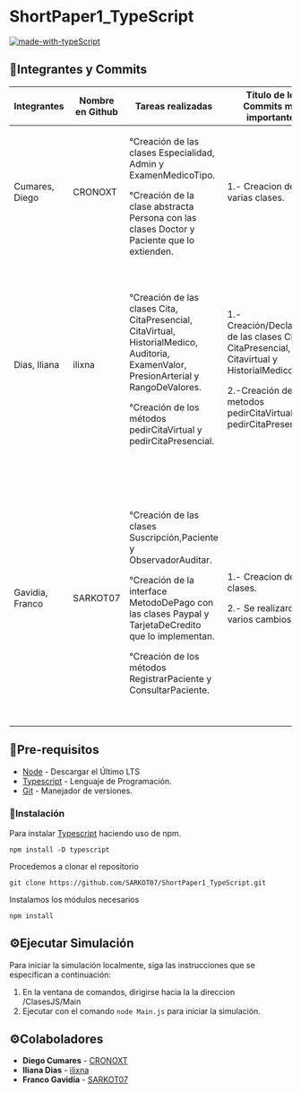 # ShortPaper1_TypeScript

[![made-with-typeScript](https://img.shields.io/badge/Made%20with-TypeScript-1f425f.svg)](https://www.typescriptlang.org//)

## 🔰Integrantes y Commits

| Integrantes | Nombre en Github | Tareas realizadas | Título de los Commits mas importantes | Descripciones de los Commits |
| ------------| ---------------- | ------------------| ----------------------- | ---------------------------- |
| Cumares, Diego | CRONOXT | <p>°Creación de las clases Especialidad, Admin y ExamenMedicoTipo.</p>°Creación de la clase abstracta Persona con las clases Doctor y Paciente que lo extienden. | 1.- Creacion de varias clases. | 1.- Se crearon las clases Doctor, Especialidad, ExamenMedico, Admin; La clase Abstracta Persona; todas estas con sus atributos y metodos (Estos vacios). |
| Dias, Iliana | ilixna | <p>°Creación de las clases Cita, CitaPresencial, CitaVirtual, HistorialMedico, Auditoria, ExamenValor, PresionArterial y RangoDeValores. </p>°Creación de los métodos pedirCitaVirtual y pedirCitaPresencial. | <p>1.- Creación/Declaración de las clases Cita, CitaPresencial, Citavirtual y HistorialMedico. </p>2.-Creación de los metodos pedirCitaVirtual y pedirCitaPresencial. | <p>1.- Se creo la herencia de la clase Cita con sus clases hijas CitaVirtual y CitaPresencial, tambien se creó la clase HistorialMedico; todas estas con sus atributos y metodos. </p>2.- Se crearon los metodos pedirCitaVirtual y pedirCitaPresencial para la simulación. |
| Gavidia, Franco | SARKOT07 | <p>°Creación de las clases Suscripción,Paciente y ObservadorAuditar. </p><p>°Creación de la interface MetodoDePago con las clases Paypal y TarjetaDeCredito que lo implementan. </p>°Creación de los métodos RegistrarPaciente y ConsultarPaciente. | <p>1.- Creacion de clases. </p><p>2.- Se realizaron varios cambios. </p> | <p>1.- Se crearon las clases Suscripcion, Paypal, TarjetaDeCredito y la interface MetodoDePago; todas con sus atributos y metodos (vacíos). </p><p>2.- Se mejoró la clase Paciente, se agrego comentarios a varios metodos de las clases y se agrego el main, donde ya se puede simular el registro y la consulta de un Paciente. </p> |

## 📑Pre-requisitos
- [Node](https://nodejs.org/en/) - Descargar el Último LTS
- [Typescript](https://www.typescriptlang.org) - Lenguaje de Programación.
- [Git](https://git-scm.com) - Manejador de versiones.

### 📌Instalación

Para instalar [Typescript](https://www.typescriptlang.org) haciendo uso de npm.

```
npm install -D typescript
```

Procedemos a clonar el repositorio

```
git clone https://github.com/SARKOT07/ShortPaper1_TypeScript.git
```

Instalamos los módulos necesarios

```
npm install
```

## ⚙️Ejecutar Simulación

Para iniciar la simulación localmente, siga las instrucciones que se especifican a continuación:

1. En la ventana de comandos, dirigirse hacia la la direccion /ClasesJS/Main
2. Ejecutar con el comando `node Main.js` para iniciar la simulación. 

## ⚙️Colaboladores

- **Diego Cumares** - [CRONOXT](https://github.com/CRONOXT)
- **Iliana Dias** - [ilixna](https://github.com/ilixna)
- **Franco Gavidia** - [SARKOT07](https://github.com/SARKOT07)
